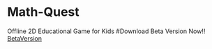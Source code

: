 # Math-Quest
Offline 2D Educational Game for Kids
#Download Beta Version Now!!
[BetaVersion](https://drive.google.com/file/d/1aXqF6F_oA8mVaH6bB6amwqHc0D82e1eB/view?usp=sharing)
